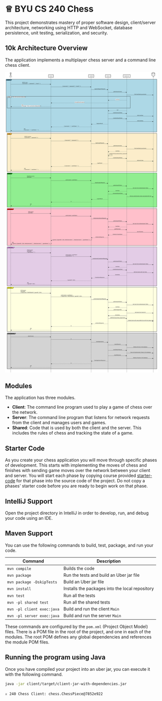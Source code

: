 # ♕ BYU CS 240 Chess

This project demonstrates mastery of proper software design, client/server architecture, networking using HTTP and WebSocket, database persistence, unit testing, serialization, and security.

## 10k Architecture Overview

The application implements a multiplayer chess server and a command line chess client.

[![Sequence Diagram](./sequence_diagram.svg)](https://sequencediagram.org/index.html#initialData=IYYwLg9gTgBAwgGwJYFMB2YBQAHYUxIhK4YwDKKUAbpTngUSWDABLBoAmCtu+hx7ZhWqEUdPo0EwAIsDDAAgiBAoAzqswc5wAEbBVKGBx2ZM6MFACeq3ETQBzGAAYAdAE5M9qBACu2AMQALADMABwATG4gMP7I9gAWYDoIPoYASij2SKpgtIiopAC0AHzklDRQAFwwANoACgDyZAAqALowAPQ+BlAAOmgA3gBE3ZRowAC2KEOVQzBDADTzuOoA7tAcM3OL8ygTwEgIW-MAvpjCFTAlrOxclNXDo1DjU8c7Qyuq61Cbs-NLQz2ByOfyGZzYnG4sGuF1E1SgmWyuSgAAoMlkcpQMgBHVI5ACU53KoiupVk8iUKnU1XsKDAAFUeiini8UITyYplGpVKSjDpKgAxJCcGCMygcmA6SwwFmTMQ6BHAADWop6MFWSDA8RlPVZMGACEVHGlKAAHkiNBzKdyrjDiSpqmKoByiSIVLbShd7jAFIaUMBjc1legAKKmlTYAgQNCuy6Fa75czVQJOYL9YZTdTAWkzeYhqDeKo6sZy-V+gPS+RK9BgsycTBWrnqD1lN0oapoHwIBCxknXRtU1SVECK3JO5k9Dns7TW5vXYyVBQcDiq8XaXvu-szptDkf+3IKHxalHAI-xKcN7eD3kLpcrw9al2wzfXCF3IvopFYtRdrBvqEtl6RaPLqcpzNU2wAqeWrNBA1ZoOB8ynLGlAtomGDVOEThOOmIyga8MAQf88zQfEsHwYh2xnOgHCmF4vgBNA7C0jEApwCG0hwAoMAADIQFkMbocwdrUN69RNG0nQGOoSDRrhsqvKCAKfN8vxUShUAlP+9wgSWimQcs+hfBsbzgrcUIlM+7YIPxwoonxAk4niYCElZJQDtylS0gyTIKWyl4UjuJQLkKIpOhKUrFs8cobigAA88YedS4Xrm5xRWZUFRIAAZpYTp1EZqkoil8hLCpGyufaKDuVenl7nIKAPvEJ5nheSWqMF-J3j6Z4yOu2lQAlhQZQ5woZKov4aUNA2VAM8x+W8UFnuRNagjAZxCUNQGVFhOGDPN+HTEpJHLXBq3bOtda0Z43h+P4XgoOgMRxIkD1PQ5vhYEJvLbbU0ghjxIbNCG7QdNJqiyWg-SkStMZAVp5n3KR0BIAAXnIkPVHFMNnWgxSYANllVZUNn2J99n8Z9TlqC5sU1YFg5eXS444-B04M9ynWVAA4nSq6wNl3gTD1WrmIQGPRjAsOxUN7WVCVwB08UcsIhMEA0E1E5rvI7OcoOXMZGrND6meYsgBLaAwJA8H6uoEBEA1K4alq-ME4jg3xiNlNHuNk1AdN7uzRtyDmFt5T3Lt6bUfWN0Mf4CIrv42DCiqPFIjA3Nyho30iRU1Q1NzQOg-YcrQ6d8EaQjkJI2eKPo1GaBY6z6D44T6XE8gOSZ5m9lIt3ajUwSSty95LPl+guuzh1xQLrzzBOjAgsQMLTVmxbUu4zLiW1clk6pVV9N6553m+gg-eqCik9BTP-Jzz63YZ1nW+FHLcAQN2KDgJDcX9xyrfu2HNslQ05dyzuNbA0YDBTXjDNOaQwS6ZlzDUYYCCUAAElpC5gAIzhGCIEAEqx4iahQE6Vki15jJFAEqUhYFjrwLlAAOTlKCE4SwXDsJgK0YOBQwCALzpHfa9DEH5xQXKDB2DcH4PmIQ4hND9LESGJQkA1DDrkKESgJhUwWFsI4Vwq6dFboBA4AAdjcE4FATgYghmCHAdiAA2eAo5DD9xgJgHOnpw5FnEi0YupdxjjyhoI1BmijoXTOPDYoM1kZQDRhbJuATijpnmME2hYS3bV00u3IB9Vcj9xRHAJx-dB60zSiPZmTJm5oCvvrG+PM+YLyXivU2GBxYNw3hXKyssd5DgVsPbpw5Clyi1s6bQ1TOa1O6mgFAqxH5THVJqbUC8nxVS6Rzakv9+oAM9sTAp+4UBFLUBAtAUD-YwMDnA1B4jqg4LwZdTa2zRJVAERcsRmDrmSMujRAxcdLAoG7BAGZsQkAJDAL8-5MyABSEBhSzMMP4JRSo3EhyKB4x5+c6j0kkh0VBZcYK4ySR8BAwBflQDfjZKAWwADqLA0HAw6AAIR4goOAABpd4ly3kwBuYES6ESom1xifXTGMBsYJIJdgIlJKyXQCpTSuljLmVsoBByiRtyzIZKJkAgAVtCtAeSoXCgObiGmlU2yHynkzHylAWp4rZgFI+6guZ3waULEW8Q15tOlp07eayel73kH031lq8kcrGY62pd8XGNNhTADBW85YbIDaU-pAYOCwTyU8DkZVJWUGlVAMN08Fz0mwFoXIMbnbaimasBA0pU0oBXAvCtVt3VIFgBK4lqEQDv2gOk98fC4QGr1XKcBkCxCnMKLA7hocHn8OwlHfRsc7peGJc9YFr0oArsQP6WAwBsAStaZDVx7jWx5z+gDIGINOjGErpE856r3yaqoHCEA3A8AKD3cgc2DdL6BodbuV9UBT5OgvgWrm0g-l0jUGWBA-MeQwtFkYbQegTkH2Vv0l927T5NVhiB+1U8uZbrwDyA0MHV4tK-YenDMB4PusQ-IZDY7UNyww2+7s58f3tTAxB3IxGH7n2o5bBDpbdD6DEANftDpCOAY-Qe6MI7jmMceQHDJQckU8L4RHOdgxo60SAA)

## Modules

The application has three modules.

- **Client**: The command line program used to play a game of chess over the network.
- **Server**: The command line program that listens for network requests from the client and manages users and games.
- **Shared**: Code that is used by both the client and the server. This includes the rules of chess and tracking the state of a game.

## Starter Code

As you create your chess application you will move through specific phases of development. This starts with implementing the moves of chess and finishes with sending game moves over the network between your client and server. You will start each phase by copying course provided [starter-code](./starter-code) for that phase into the source code of the project. Do not copy a phases' starter code before you are ready to begin work on that phase.

## IntelliJ Support

Open the project directory in IntelliJ in order to develop, run, and debug your code using an IDE.

## Maven Support

You can use the following commands to build, test, package, and run your code.

| Command                    | Description                                     |
|----------------------------| ----------------------------------------------- |
| `mvn compile`              | Builds the code                                 |
| `mvn package`              | Run the tests and build an Uber jar file        |
| `mvn package -DskipTests`  | Build an Uber jar file                          |
| `mvn install`              | Installs the packages into the local repository |
| `mvn test`                 | Run all the tests                               |
| `mvn -pl shared test`      | Run all the shared tests                        |
| `mvn -pl client exec:java` | Build and run the client `Main`                 |
| `mvn -pl server exec:java` | Build and run the server `Main`                 |

These commands are configured by the `pom.xml` (Project Object Model) files. There is a POM file in the root of the project, and one in each of the modules. The root POM defines any global dependencies and references the module POM files.

## Running the program using Java

Once you have compiled your project into an uber jar, you can execute it with the following command.

```sh
java -jar client/target/client-jar-with-dependencies.jar

♕ 240 Chess Client: chess.ChessPiece@7852e922
```
